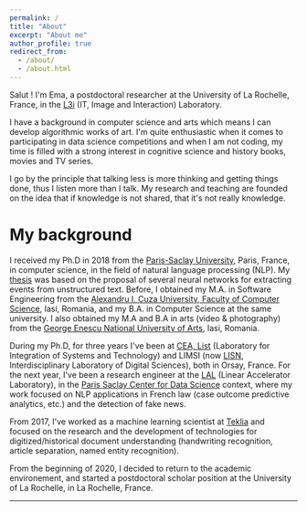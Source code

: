 ```yaml
---
permalink: /
title: "About"
excerpt: "About me"
author_profile: true
redirect_from: 
  - /about/
  - /about.html
---
```



Salut ! I'm Ema, a postdoctoral researcher at the University of La Rochelle, France, in the [L3i](https://l3i.univ-larochelle.fr/?lang=en) (IT, Image and Interaction) Laboratory. 

I have a background in computer science and arts which means I can develop algorithmic works of art. I'm quite enthusiastic when it comes to participating in data science competitions and when I am not coding, my time is filled with a strong interest in cognitive science and history books, movies and TV series.

I go by the principle that talking less is more thinking and getting things done, thus I listen more than I talk.
My research and teaching are founded on the idea that if knowledge is not shared, that it's not really knowledge.



My background
======

I received my Ph.D in 2018 from the [Paris-Saclay University](https://www.universite-paris-saclay.fr/en), Paris, France, in computer science, in the field of natural language processing (NLP). My [thesis](https://tel.archives-ouvertes.fr/tel-01943841/document) was based on the proposal of several neural networks for extracting events from unstructured text. Before, I obtained my M.A. in Software Engineering from the [Alexandru I. Cuza University, Faculty of Computer Science](https://www.uaic.ro/en/), Iasi, Romania, and my B.A. in Computer Science at the same university. 
I also obtained my M.A and B.A in arts (video & photography) from the [George Enescu National University of Arts](https://www.arteiasi.ro/?page_id=1144&lang=eng), Iasi, Romania. 

During my Ph.D, for three years I've been at [CEA, List](http://www-list.cea.fr/en/) (Laboratory for Integration of Systems and Technology) and LIMSI (now [LISN](https://www.lisn.upsaclay.fr/), Interdisciplinary Laboratory of Digital Sciences), both in Orsay, France. For the next year, I've been a research engineer at the [LAL](https://www.lal.in2p3.fr/en/) (Linear Accelerator Laboratory),
in the [Paris Saclay Center for Data Science](http://www.datascience-paris-saclay.fr/) context, where my work focused on NLP applications in French law (case outcome predictive analytics, etc.) and the detection of fake news. 

From 2017, I've worked as a machine learning scientist at [Teklia](https://teklia.com/) and focused on the research and the development of technologies for digitized/historical document understanding (handwriting recognition, article separation, named entity recognition).

From the beginning of 2020, I decided to return to the academic environement, and started a postdoctoral scholar position at the University of La Rochelle, in La Rochelle, France.

------
